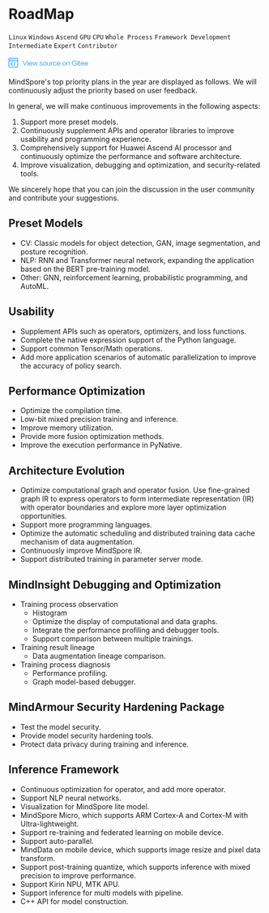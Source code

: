 # RoadMap

`Linux` `Windows` `Ascend` `GPU` `CPU` `Whole Process` `Framework Development` `Intermediate` `Expert` `Contributor`

<a href="https://gitee.com/mindspore/docs/blob/r1.1/docs/note/source_en/roadmap.md" target="_blank"><img src="./_static/logo_source.png"></a>

MindSpore's top priority plans in the year are displayed as follows. We will continuously adjust the priority based on user feedback.

In general, we will make continuous improvements in the following aspects:

1. Support more preset models.
2. Continuously supplement APIs and operator libraries to improve usability and programming experience.
3. Comprehensively support for Huawei Ascend AI processor and continuously optimize the performance and software architecture.
4. Improve visualization, debugging and optimization, and security-related tools.

We sincerely hope that you can join the discussion in the user community and contribute your suggestions.

## Preset Models

- CV: Classic models for object detection, GAN, image segmentation, and posture recognition.
- NLP: RNN and Transformer neural network, expanding the application based on the BERT pre-training model.
- Other: GNN, reinforcement learning, probabilistic programming, and AutoML.

## Usability

- Supplement APIs such as operators, optimizers, and loss functions.
- Complete the native expression support of the Python language.
- Support common Tensor/Math operations.
- Add more application scenarios of automatic parallelization to improve the accuracy of policy search.

## Performance Optimization

- Optimize the compilation time.
- Low-bit mixed precision training and inference.
- Improve memory utilization.
- Provide more fusion optimization methods.
- Improve the execution performance in PyNative.

## Architecture Evolution

- Optimize computational graph and operator fusion. Use fine-grained graph IR to express operators to form intermediate representation (IR) with operator boundaries and explore more layer optimization opportunities.
- Support more programming languages.
- Optimize the automatic scheduling and distributed training data cache mechanism of data augmentation.
- Continuously improve MindSpore IR.
- Support distributed training in parameter server mode.

## MindInsight Debugging and Optimization

- Training process observation
    - Histogram
    - Optimize the display of computational and data graphs.
    - Integrate the performance profiling and debugger tools.
    - Support comparison between multiple trainings.
- Training result lineage
    - Data augmentation lineage comparison.
- Training process diagnosis
    - Performance profiling.
    - Graph model-based debugger.

## MindArmour Security Hardening Package

- Test the model security.
- Provide model security hardening tools.
- Protect data privacy during training and inference.

## Inference Framework

- Continuous optimization for operator, and add more operator.
- Support NLP neural networks.
- Visualization for MindSpore lite model.
- MindSpore Micro, which supports ARM Cortex-A and Cortex-M with Ultra-lightweight.
- Support re-training and federated learning on mobile device.
- Support auto-parallel.
- MindData on mobile device, which supports image resize and pixel data transform.
- Support post-training quantize, which supports inference with mixed precision to improve performance.
- Support Kirin NPU, MTK APU.
- Support inference for multi models with pipeline.
- C++ API for model construction.
